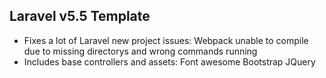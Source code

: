 ## Laravel v5.5 Template

- Fixes a lot of Laravel new project issues:
  Webpack unable to compile due to missing directorys and wrong commands running
- Includes base controllers and assets:
  Font awesome
  Bootstrap
  JQuery
